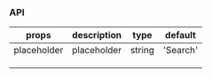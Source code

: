 ### API

|    props    | description |  type  | default  |
| :---------: | :---------: | :----: | :------: |
| placeholder | placeholder | string | 'Search' |
|             |             |        |          |
|             |             |        |          |
|             |             |        |          |